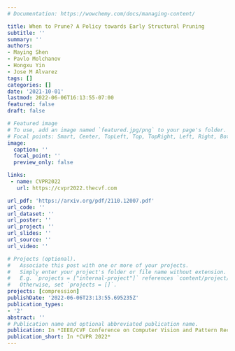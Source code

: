 ```yaml
---
# Documentation: https://wowchemy.com/docs/managing-content/

title: When to Prune? A Policy towards Early Structural Pruning
subtitle: ''
summary: ''
authors:
- Maying Shen
- Pavlo Molchanov
- Hongxu Yin
- Jose M Alvarez
tags: []
categories: []
date: '2021-10-01'
lastmod: 2022-06-06T16:13:55-07:00
featured: false
draft: false

# Featured image
# To use, add an image named `featured.jpg/png` to your page's folder.
# Focal points: Smart, Center, TopLeft, Top, TopRight, Left, Right, BottomLeft, Bottom, BottomRight.
image:
  caption: ''
  focal_point: ''
  preview_only: false

links:
 - name: CVPR2022
   url: https://cvpr2022.thecvf.com

url_pdf: 'https://arxiv.org/pdf/2110.12007.pdf'
url_code: ''
url_dataset: ''
url_poster: ''
url_project: ''
url_slides: ''
url_source: ''
url_video: ''

# Projects (optional).
#   Associate this post with one or more of your projects.
#   Simply enter your project's folder or file name without extension.
#   E.g. `projects = ["internal-project"]` references `content/project/deep-learning/index.md`.
#   Otherwise, set `projects = []`.
projects: [compression]
publishDate: '2022-06-06T23:13:55.695235Z'
publication_types:
- '2'
abstract: ''
# Publication name and optional abbreviated publication name.
publication: In *IEEE/CVF Conference on Computer Vision and Pattern Recognition*
publication_short: In *CVPR 2022*
---
```

